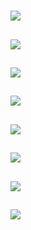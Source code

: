 # [](ContributionTable?__template__=property.md#cldf:NPStructurePerLanguage)

## [](ParameterTable#cldf:442)

![](NPHasAgreement.jpg?parameters=442&pacific-centered&padding-left=10&padding-right=10&padding-top=20&padding-bottom=20&width=12&height=8&markersize=15#cldfviz.map)

## [](ParameterTable#cldf:443)

![](NPHasConstructMarkers.jpg?parameters=443&pacific-centered&padding-left=10&padding-right=10&padding-top=20&padding-bottom=20&width=12&height=8&markersize=15#cldfviz.map)

## [](ParameterTable#cldf:444)

![](NPHasGovernment.jpg?parameters=444&pacific-centered&padding-left=10&padding-right=10&padding-top=20&padding-bottom=20&width=12&height=8&markersize=15#cldfviz.map)

## [](ParameterTable#cldf:445)

![](NPHasOvertMarking.jpg?parameters=445&pacific-centered&padding-left=10&padding-right=10&padding-top=20&padding-bottom=20&width=12&height=8&markersize=15#cldfviz.map)

## [](ParameterTable#cldf:446)

![](NPHasAdjAgreement.jpg?parameters=446&pacific-centered&padding-left=10&padding-right=10&padding-top=20&padding-bottom=20&width=12&height=8&markersize=15#cldfviz.map)

## [](ParameterTable#cldf:447)

![](NPHasAdjConstructMarkers.jpg?parameters=447&pacific-centered&padding-left=10&padding-right=10&padding-top=20&padding-bottom=20&width=12&height=8&markersize=15#cldfviz.map)

## [](ParameterTable#cldf:448)

![](NPHasAdjGovernment.jpg?parameters=448&pacific-centered&padding-left=10&padding-right=10&padding-top=20&padding-bottom=20&width=12&height=8&markersize=15#cldfviz.map)

## [](ParameterTable#cldf:449)

![](NPHasAdjOvertMarking.jpg?parameters=449&pacific-centered&padding-left=10&padding-right=10&padding-top=20&padding-bottom=20&width=12&height=8&markersize=15#cldfviz.map)
